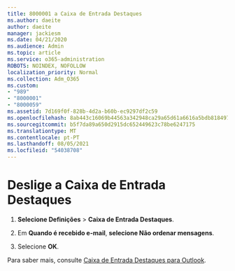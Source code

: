 ```yaml
---
title: 8000001 a Caixa de Entrada Destaques
ms.author: daeite
author: daeite
manager: jackiesm
ms.date: 04/21/2020
ms.audience: Admin
ms.topic: article
ms.service: o365-administration
ROBOTS: NOINDEX, NOFOLLOW
localization_priority: Normal
ms.collection: Adm_O365
ms.custom:
- "989"
- "8000001"
- "8000059"
ms.assetid: 7d169f0f-828b-4d2a-b60b-ec9297df2c59
ms.openlocfilehash: 8ab443c16069b44563a342948ca29a65d61a6616a5bdb8184978e70191eebcbc
ms.sourcegitcommit: b5f7da89a650d2915dc652449623c78be6247175
ms.translationtype: MT
ms.contentlocale: pt-PT
ms.lasthandoff: 08/05/2021
ms.locfileid: "54038708"
---
```

# <a name="turn-off-focused-inbox"></a>Deslige a Caixa de Entrada Destaques

1. **Selecione Definições** \> **Caixa de Entrada Destaques**.  

2. Em **Quando é recebido e-mail**, **selecione Não ordenar mensagens**.

3. Selecione **OK**.

Para saber mais, consulte [Caixa de Entrada Destaques para Outlook](https://support.office.com/article/f445ad7f-02f4-4294-a82e-71d8964e3978?wt.mc_id=Office_Outlook_com_Alchemy).
